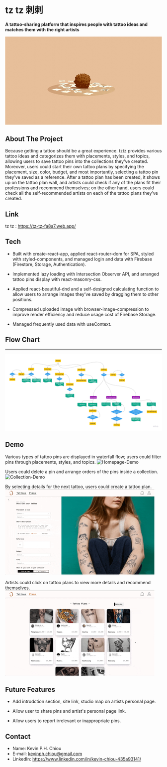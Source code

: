 # tz tz 刺刺

__A tattoo-sharing platform that inspires people with tattoo ideas and matches them with the right artists__

![tztz intro video](./REDAME/tztz-README.gif)

## About The Project
Because getting a tattoo should be a great experience. tztz provides various tattoo ideas and categorizes them with placements, styles, and topics, allowing users to save tattoo pins into the collections they've created. Moreover, users could start their own tattoo plans by specifying the placement, size, color, budget, and most importantly, selecting a tattoo pin they’ve saved as a reference. After a tattoo plan has been created, it shows up on the tattoo plan wall, and artists could check if any of the plans fit their professions and recommend themselves; on the other hand, users could check all the self-recommended artists on each of the tattoo plans they’ve created.

## Link
tz tz : https://tz-tz-fa8a7.web.app/


## Tech
 * Built with create-react-app, applied react-router-dom for SPA, styled with styled-components, and managed login and data with Firebase (Firestore, Storage, Authentication).

 * Implemented lazy loading with Intersection Observer API, and arranged tattoo pins display with react-masonry-css.

 * Applied react-beautiful-dnd and a self-designed calculating function to allow users to arrange images they’ve saved by dragging them to other positions.

 * Compressed uploaded image with browser-image-compression to improve render efficiency and reduce usage cost of Firebase Storage.

 * Managed frequently used data with useContext.


## Flow Chart
***
![Flow Chart](./REDAME/tztz-Flowchart.jpg)

## Demo
Various types of tattoo pins are displayed in waterfall flow; users could filter pins through placements, styles, and topics.
![Homepage-Demo](./REDAME/Homapega-Demo-GIF.gif)

Users could delete a pin and arrange orders of the pins inside a collection.
![Collection-Demo](./REDAME/Collection-Demo-GIF.gif)

By selecting details for the next tattoo, users could create a tattoo plan.
![StartPlan-Demo](./REDAME/StartPlan-Demo-GIF2.gif)

Artists could click on tattoo plans to view more details and recommend themselves.
![Plan-Demo](./REDAME/TattooPlan-Demo-GIF.gif)


## Future Features
 * Add introdction section, site link, studio map on artists personal page.

 * Allow user to share pins and artist's personal page link.

 * Allow users to report irrelevant or inappropriate pins.


## Contact
 * Name: Kevin P.H. Chiou
 * E-mail: kevinph.chiou@gmail.com
 * LinkedIn: https://www.linkedin.com/in/kevin-chiou-435a93141/
